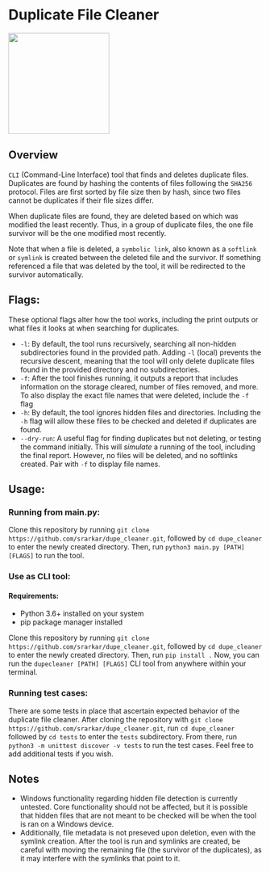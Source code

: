 # Duplicate File Cleaner
<img src="https://github.com/user-attachments/assets/5cceb6f1-156a-4a8a-afcc-cb1654a33ebb" width="200" />



## Overview
`CLI` (Command-Line Interface) tool that finds and deletes duplicate files. Duplicates are found by hashing the contents of files following the `SHA256` protocol.
Files are first sorted by file size then by hash, since two files cannot be duplicates if their file sizes differ. 

When duplicate files are found, they are deleted based on which was modified the least recently. Thus, in a group of duplicate files, the one file survivor will be the one modified most recently. 

Note that when a file is deleted, a `symbolic link`, also known as a `softlink` or `symlink` is created between the deleted file and the survivor. 
If something referenced a file that was deleted by the tool, it will be redirected to the survivor automatically. 

## Flags:

These optional flags alter how the tool works, including the print outputs or what files it looks at when searching for duplicates.
  - `-l`: By default, the tool runs recursively, searching all non-hidden subdirectories found in the provided path. Adding `-l` (local) prevents the recursive descent, meaning that the tool will only delete duplicate files found in the provided directory and no subdirectories.
  - `-f`: After the tool finishes running, it outputs a report that includes information on the storage cleared, number of files removed, and more. To also display the exact file names that were deleted, include the `-f` flag
  - `-h`: By default, the tool ignores hidden files and directories. Including the `-h` flag will allow these files to be checked and deleted if duplicates are found.
  - `--dry-run`: A useful flag for finding duplicates but not deleting, or testing the command initially. This will _simulate_ a running of the tool, including the final report. However, no files will be deleted, and no softlinks created. Pair with `-f` to display file names.

## Usage:
### Running from main.py:
Clone this repository by running ``git clone https://github.com/srarkar/dupe_cleaner.git``, followed by ``cd dupe_cleaner`` to enter the newly created directory.
Then, run ``python3 main.py [PATH] [FLAGS]`` to run the tool. 

### Use as CLI tool:
#### Requirements:
  - Python 3.6+ installed on your system
  - pip package manager installed
    
Clone this repository by running ``git clone https://github.com/srarkar/dupe_cleaner.git``, followed by ``cd dupe_cleaner`` to enter the newly created directory.
Then, run ``pip install .``
Now, you can run the ``dupecleaner [PATH] [FLAGS]`` CLI tool from anywhere within your terminal.

### Running test cases:
There are some tests in place that ascertain expected behavior of the duplicate file cleaner. After cloning the repository with ``git clone https://github.com/srarkar/dupe_cleaner.git``, run ``cd dupe_cleaner`` followed by ``cd tests`` to enter the `tests` subdirectory. From there, run ``python3 -m unittest discover -v tests`` to run the test cases. 
Feel free to add additional tests if you wish.

## Notes
  - Windows functionality regarding hidden file detection is currently untested. Core functionality should not be affected, but it is possible that hidden files that are not meant to be checked will be when the tool is ran on a Windows device.
  - Additionally, file metadata is not preseved upon deletion, even with the symlink creation. After the tool is run and symlinks are created, be careful with moving the remaining file (the survivor of the duplicates), as it may interfere with the symlinks that point to it. 
